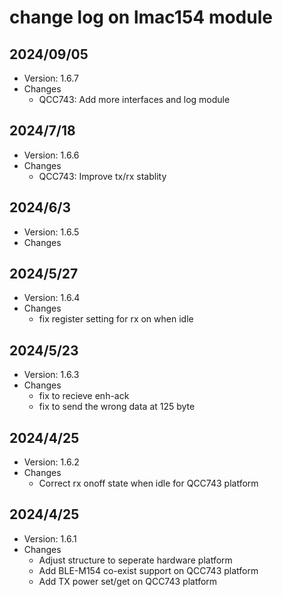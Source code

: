 # change log on lmac154 module

## 2024/09/05
- Version: 1.6.7
- Changes
  - QCC743: Add more interfaces and log module

## 2024/7/18
- Version: 1.6.6
- Changes
  - QCC743: Improve tx/rx stablity 

## 2024/6/3
- Version: 1.6.5
- Changes

## 2024/5/27
- Version: 1.6.4
- Changes
  - fix register setting for rx on when idle

## 2024/5/23
- Version: 1.6.3
- Changes
  - fix to recieve enh-ack
  - fix to send the wrong data at 125 byte

## 2024/4/25
- Version: 1.6.2
- Changes
  - Correct rx onoff state when idle for QCC743 platform

## 2024/4/25
- Version: 1.6.1
- Changes
  - Adjust structure to seperate hardware platform
  - Add BLE-M154 co-exist support on QCC743 platform
  - Add TX power set/get on QCC743 platform


